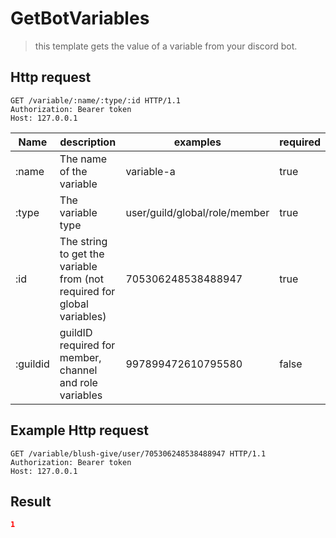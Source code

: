# GetBotVariables

> this template gets the value of a variable from your discord bot.

## Http request

```http
GET /variable/:name/:type/:id HTTP/1.1
Authorization: Bearer token
Host: 127.0.0.1
```

| Name | description | examples | required |
|---|---|---|---|
| :name | The name of the variable| variable-a | true |
| :type | The variable type | user/guild/global/role/member | true |
| :id | The string to get the variable from (not required for global variables) | 705306248538488947 | true |
| :guildid | guildID required for member, channel and role variables | 997899472610795580 | false |

## Example Http request

```http
GET /variable/blush-give/user/705306248538488947 HTTP/1.1
Authorization: Bearer token
Host: 127.0.0.1
```

## Result

```json
1
```
